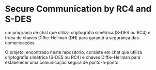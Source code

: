 # Secure Communication by RC4 and S-DES

um programa de chat que utiliza criptografia simétrica (S-DES ou RC4) e troca de chaves Diffie-Hellman (DH) para garantir a segurança das comunicações.

O projeto, encontrado neste repositório, consiste em chat que utiliza criptografia simétrica (S-DES ou RC4) e chaves Diffie-Hellman para estabelecer uma comunicação segura de ponto-a-ponto.
